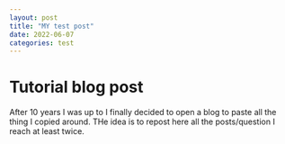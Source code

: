 ```yaml
---
layout: post
title: "MY test post"
date: 2022-06-07
categories: test 
---
```


# Tutorial blog post
After 10 years I was up  to I finally decided to open a blog to paste all the thing I copied around.
THe idea is to repost here all the posts/question I reach at least twice.
